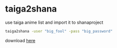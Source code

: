 taiga2shana
===========

use taiga anime list and import it to shanaproject

```bat
taiga2shana -user "big_fool" -pass "big_password"
```

download [here](https://github.com/zehric/taiga2shana/releases/download/0.1/taiga2shana.exe)
